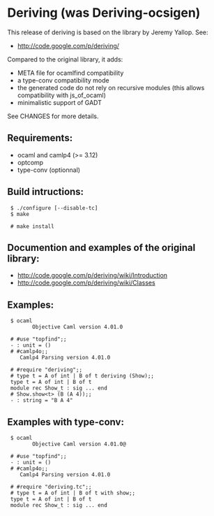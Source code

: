 Deriving (was Deriving-ocsigen)
===============================

This release of deriving is based on the library by Jeremy Yallop. See:

 * http://code.google.com/p/deriving/

Compared to the original library, it adds:

 * META file for ocamlfind compatibility
 * a type-conv compatibility mode
 * the generated code do not rely on recursive modules (this allows compatibility with js_of_ocaml)
 * minimalistic support of GADT

See CHANGES for more details.

Requirements:
-------------

 * ocaml and camlp4 (>= 3.12)
 * optcomp
 * type-conv (optionnal)

Build intructions:
------------------

```
 $ ./configure [--disable-tc]
 $ make

 # make install
```

Documention and examples of the original library:
-------------------------------------------------

 * http://code.google.com/p/deriving/wiki/Introduction
 * http://code.google.com/p/deriving/wiki/Classes

Examples:
---------

```
 $ ocaml
        Objective Caml version 4.01.0

 # #use "topfind";;
 - : unit = ()
 # #camlp4o;;
	Camlp4 Parsing version 4.01.0

 # #require "deriving";;
 # type t = A of int | B of t deriving (Show);;
 type t = A of int | B of t
 module rec Show_t : sig ... end
 # Show.show<t> (B (A 4));;
 - : string = "B A 4"
```

Examples with type-conv:
------------------------

```
 $ ocaml
        Objective Caml version 4.01.0@

 # #use "topfind";;
 - : unit = ()
 # #camlp4o;;
	Camlp4 Parsing version 4.01.0

 # #require "deriving.tc";;
 # type t = A of int | B of t with show;;
 type t = A of int | B of t
 module rec Show_t : sig ... end
```

